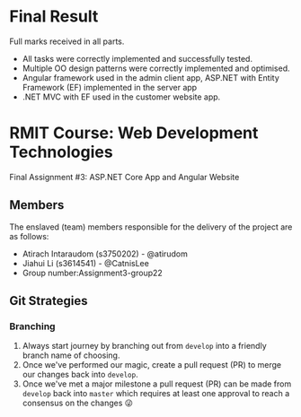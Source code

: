 # Final Result
Full marks received in all parts.
- All tasks were correctly implemented and successfully tested.
- Multiple OO design patterns were correctly implemented and optimised.
- Angular framework used in the admin client app, ASP.NET with Entity Framework (EF) implemented in the server app
- .NET MVC with EF used in the customer website app.

# RMIT Course: Web Development Technologies
Final Assignment #3: ASP.NET Core App and Angular Website

## Members
The enslaved (team) members responsible for the delivery of the project are as follows:
- Atirach Intaraudom (s3750202) - @atirudom
- Jiahui Li (s3614541) - @CatnisLee
- Group number:Assignment3-group22

## Git Strategies
### Branching
1. Always start journey by branching out from `develop` into a friendly branch name of choosing.
2. Once we've performed our magic, create a pull request (PR) to merge our changes back into `develop`.
3. Once we've met a major milestone a pull request (PR) can be made from `develop` back into `master` which requires at least one approval to reach a consensus on the changes 😜
